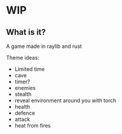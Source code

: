 # WIP

## What is it?

A game made in raylib and rust

Theme ideas:

- Limited time
- cave
- timer?
- enemies
- stealth
- reveal environment around you with torch
- health
- defence
- attack
- heat from fires
